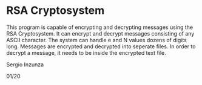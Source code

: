 # RSA Cryptosystem
  This program is capable of encrypting and decrypting messages using the RSA Cryptosystem. It can encrypt and decrypt messages consisting of any ASCII character. The system can handle e and N values dozens of digits long. Messages are encrypted and decrypted into seperate files. In order to decrypt a message, it needs to be inside the encrypted text file.
  
  Sergio Inzunza
  
  01/20
 

